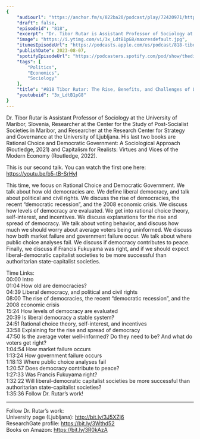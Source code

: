 ```yaml
---
{
	"audiourl": "https://anchor.fm/s/822ba20/podcast/play/72420971/https%3A%2F%2Fd3ctxlq1ktw2nl.cloudfront.net%2Fstaging%2F2023-5-21%2F063fc893-f8cb-e85d-2c09-9e0541b0a5f6.m4a",
	"draft": false,
	"episodeid": "818",
	"excerpt": "Dr. Tibor Rutar is Assistant Professor of Sociology at the University of Maribor, Slovenia, Researcher at the Center for the Study of Post-Socialist Societies in Maribor, and Researcher at the Research Center for Strategy and Governance at the University of Ljubljana. His last two books are Rational Choice and Democratic Government: A Sociological Approach (Routledge, 2021) and Capitalism for Realists: Virtues and Vices of the Modern Economy (Routledge, 2022).",
	"image": "https://i.ytimg.com/vi/3x_LdtB1pG8/maxresdefault.jpg",
	"itunesEpisodeUrl": "https://podcasts.apple.com/us/podcast/818-tibor-rutar-the-rise-benefits-and-challenges/id1451347236?i=1000623715156&uo=4",
	"publishDate": 2023-08-07,
	"spotifyEpisodeUrl": "https://podcasters.spotify.com/pod/show/thedissenter/episodes/818-Tibor-Rutar-The-Rise--Benefits--and-Challenges-of-Liberal-Democracies-e260k5b",
	"tags": [
		"Politics",
		"Economics",
		"Sociology"
	],
	"title": "#818 Tibor Rutar: The Rise, Benefits, and Challenges of Liberal Democracies",
	"youtubeid": "3x_LdtB1pG8"
}
---
```

Dr. Tibor Rutar is Assistant Professor of Sociology at the University of Maribor, Slovenia, Researcher at the Center for the Study of Post-Socialist Societies in Maribor, and Researcher at the Research Center for Strategy and Governance at the University of Ljubljana. His last two books are Rational Choice and Democratic Government: A Sociological Approach (Routledge, 2021) and Capitalism for Realists: Virtues and Vices of the Modern Economy (Routledge, 2022).

This is our second talk. You can watch the first one here: https://youtu.be/b5-tB-SrHyI

This time, we focus on Rational Choice and Democratic Government. We talk about how old democracies are. We define liberal democracy, and talk about political and civil rights. We discuss the rise of democracies, the recent “democratic recession”, and the 2008 economic crisis. We discuss how levels of democracy are evaluated. We get into rational choice theory, self-interest, and incentives. We discuss explanations for the rise and spread of democracy. We talk about voting behavior, and discuss how much we should worry about average voters being uninformed. We discuss how both market failure and government failure occur. We talk about where public choice analyses fail. We discuss if democracy contributes to peace. Finally, we discuss if Francis Fukuyama was right, and if we should expect liberal-democratic capitalist societies to be more successful than authoritarian state-capitalist societies.

Time Links:  
<time>00:00</time> Intro  
<time>01:04</time> How old are democracies?  
<time>04:39</time> Liberal democracy, and political and civil rights  
<time>08:00</time> The rise of democracies, the recent “democratic recession”, and the 2008 economic crisis  
<time>15:24</time> How levels of democracy are evaluated  
<time>20:39</time> Is liberal democracy a stable system?  
<time>24:51</time> Rational choice theory, self-interest, and incentives  
<time>33:58</time> Explaining for the rise and spread of democracy  
<time>47:50</time> Is the average voter well-informed? Do they need to be? And what do voters get right?  
<time>1:04:54</time> How market failure occurs  
<time>1:13:24</time> How government failure occurs  
<time>1:18:13</time> Where public choice analyses fail  
<time>1:20:57</time> Does democracy contribute to peace?  
<time>1:27:33</time> Was Francis Fukuyama right?  
<time>1:32:22</time> Will liberal-democratic capitalist societies be more successful than authoritarian state-capitalist societies?  
<time>1:35:36</time> Follow Dr. Rutar’s work!

---

Follow Dr. Rutar’s work:  
University page (Ljubljana): http://bit.ly/3J5XZj6  
ResearchGate profile: https://bit.ly/3Wthd52  
Books on Amazon: https://bit.ly/3R0kAzA
